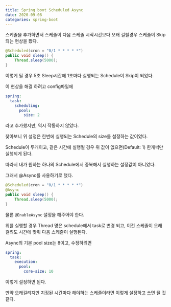 ```yaml
---
title: Spring boot Scheduled Async
date: 2020-09-08
categories: spring-boot
---
```

스케줄을 추가하면서 스케줄이 다음 스케줄 시작시간보다 오래 걸릴경우 스케줄이 Skip되는 현상을 봤다.

```java
@Scheduled(cron = "0/1 * * * * *")
public void sleep() {
    Thread.sleep(5000);
}
```

이렇게 될 경우 5초 Sleep시간에 1초마다 실행되는 Schedule이 Skip이 되었다.

이 현상을 해결 하려고 config파일에

```yaml
spring:
  task:
    scheduling:
      pool:
        size: 2
```

라고 추가했지만, 역시 작동하지 않았다. 

찾아보니 위 설정은 한번에 실행되는 Schedule의 size를 설정하는 값이었다.

Schedule이 두개이고, 같은 시간에 실행될 경우 위 값이 없으면(Default: 1) 한개씩만 실행되게 된다. 

따라서 내가 원하는 하나의 Schedule에서 중복해서 실행하는 설정값이 아니었다.

그래서 @Async를 사용하기로 했다.

```java
@Scheduled(cron = "0/1 * * * * *")
@Async
public void sleep() {
    Thread.sleep(5000);
}
```

물론 ```@EnableAsync``` 설정을 해주어야 한다.

위를 실행할 경우 Thread 명은 schedule에서 task로 변경 되고, 이전 스케줄이 오래걸려도 시간에 맞춰 다음 스케줄이 실행된다.

Async의 기본 pool size는 8이고, 수정하려면

```yaml
spring:
  task:
    execution:
      pool:
        core-size: 10
```

이렇게 설정하면 된다.

만약 오래걸리지만 지정된 시간마다 해야하는 스케줄이라면 이렇게 설정하고 쓰면 될 것 같다.
